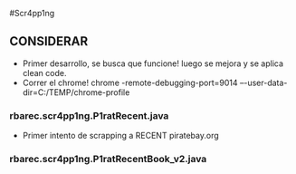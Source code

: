 #Scr4pp1ng



## CONSIDERAR
- Primer desarrollo, se busca que funcione! luego se mejora y se aplica clean code.
- Correr el chrome!
chrome -remote-debugging-port=9014 –-user-data-dir=C:/TEMP/chrome-profile


### rbarec.scr4pp1ng.P1ratRecent.java
- Primer intento de scrapping a RECENT piratebay.org


### rbarec.scr4pp1ng.P1ratRecentBook_v2.java
